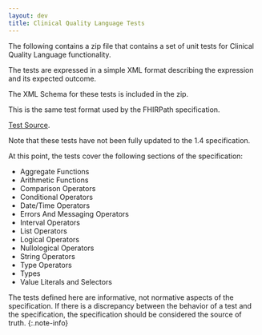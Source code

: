 ```yaml
---
layout: dev
title: Clinical Quality Language Tests
---
```


The following contains a zip file that contains a set of unit tests for Clinical Quality Language functionality.

The tests are expressed in a simple XML format describing the expression and its expected outcome.

The XML Schema for these tests is included in the zip.

This is the same test format used by the FHIRPath specification.

<a href="tests.zip">Test Source</a>.

Note that these tests have not been fully updated to the 1.4 specification.

At this point, the tests cover the following sections of the specification:

* Aggregate Functions
* Arithmetic Functions
* Comparison Operators
* Conditional Operators
* Date/Time Operators
* Errors And Messaging Operators
* Interval Operators
* List Operators
* Logical Operators
* Nullological Operators
* String Operators
* Type Operators
* Types
* Value Literals and Selectors

The tests defined here are informative, not normative aspects of the specification. If there is a discrepancy between the behavior of a test and the specification, the specification should be considered the source of truth.
{:.note-info}



